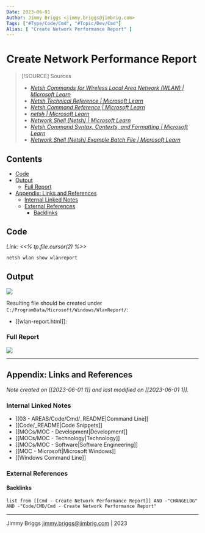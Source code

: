 ```yaml
---
Date: 2023-06-01
Author: Jimmy Briggs <jimmy.briggs@jimbrig.com>
Tags: ["#Type/Code/Cmd", "#Topic/Dev/Cmd"]
Alias: [ "Create Network Performance Report" ]
---
```


# Create Network Performance Report

> [!SOURCE] Sources
> - *[Netsh Commands for Wireless Local Area Network (WLAN) | Microsoft Learn](https://learn.microsoft.com/en-us/previous-versions/windows/it-pro/windows-server-2008-r2-and-2008/dd744889(v=ws.10))*
> - *[Netsh Technical Reference | Microsoft Learn](https://learn.microsoft.com/en-us/previous-versions/windows/it-pro/windows-server-2008-r2-and-2008/cc725935(v=ws.10))*
> - *[Netsh Command Reference | Microsoft Learn](https://learn.microsoft.com/en-us/previous-versions/windows/it-pro/windows-server-2008-R2-and-2008/cc754516(v=ws.10))*
> - *[netsh | Microsoft Learn](https://learn.microsoft.com/en-us/windows-server/administration/windows-commands/netsh)*
> - *[Network Shell (Netsh) | Microsoft Learn](https://learn.microsoft.com/en-us/windows-server/networking/technologies/netsh/netsh)*
> - *[Netsh Command Syntax, Contexts, and Formatting | Microsoft Learn](https://learn.microsoft.com/en-us/windows-server/networking/technologies/netsh/netsh-contexts)*
> - *[Network Shell (Netsh) Example Batch File | Microsoft Learn](https://learn.microsoft.com/en-us/windows-server/networking/technologies/netsh/netsh-wins)*

## Contents

- [Code](#code)
- [Output](#output)
	- [Full Report](#full-report)
- [Appendix: Links and References](#appendix-links-and-references)
	- [Internal Linked Notes](#internal-linked-notes)
	- [External References](#external-references)
		- [Backlinks](#backlinks)


## Code

*Link: <<% tp.file.cursor(2) %>>*

```cmd
netsh wlan show wlanreport
```

## Output

![](https://i.imgur.com/y5rjT7P.png)

Resulting file should be created under `C:/ProgramData/Microsoft/Windows/WlanReport/`:

- [[wlan-report.html]]:

### Full Report

![](https://i.imgur.com/K8OAF3c.jpg)

***

## Appendix: Links and References

*Note created on [[2023-06-01 1]] and last modified on [[2023-06-01 1]].*

### Internal Linked Notes

- [[03 - AREAS/Code/Cmd/_README|Command Line]]
- [[Code/_README|Code Snippets]]
- [[MOCs/MOC - Development|Development]]
- [[MOCs/MOC - Technology|Technology]]
- [[MOCs/MOC - Software|Software Engineering]]
- [[MOC - Microsoft|Microsoft Windows]]
- [[Windows Command Line]]

### External References



#### Backlinks

```dataview
list from [[Cmd - Create Network Performance Report]] AND -"CHANGELOG" AND -"Code/CMD/Cmd - Create Network Performance Report"
```


***

Jimmy Briggs <jimmy.briggs@jimbrig.com> | 2023

